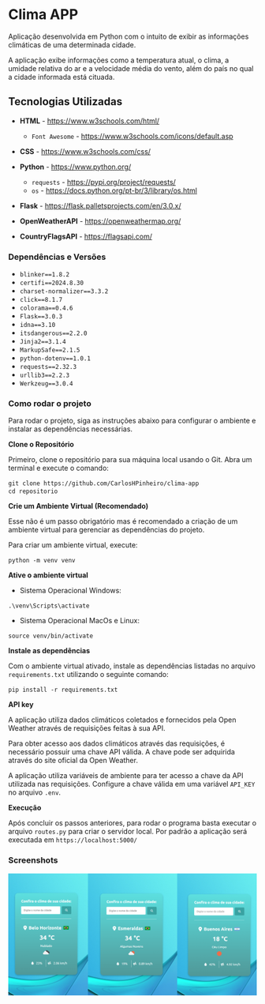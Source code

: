 # Clima APP

Aplicação desenvolvida em Python com o intuito de exibir as informações climáticas de uma determinada cidade.

A aplicação exibe informações como a temperatura atual, o clima, a umidade relativa do ar e a velocidade média do vento, além do país no qual a cidade informada está cituada.

## Tecnologias Utilizadas
- **HTML** - https://www.w3schools.com/html/
    - `Font Awesome` - https://www.w3schools.com/icons/default.asp

- **CSS** - https://www.w3schools.com/css/

- **Python** - https://www.python.org/
    - `requests` - https://pypi.org/project/requests/
    - `os` - https://docs.python.org/pt-br/3/library/os.html

- **Flask** - https://flask.palletsprojects.com/en/3.0.x/

- **OpenWeatherAPI** - https://openweathermap.org/

- **CountryFlagsAPI** - https://flagsapi.com/


### Dependências e Versões

- `blinker==1.8.2`
- `certifi==2024.8.30`
- `charset-normalizer==3.3.2`
- `click==8.1.7`
- `colorama==0.4.6`
- `Flask==3.0.3`
- `idna==3.10`
- `itsdangerous==2.2.0`
- `Jinja2==3.1.4`
- `MarkupSafe==2.1.5`
- `python-dotenv==1.0.1`
- `requests==2.32.3`
- `urllib3==2.2.3`
- `Werkzeug==3.0.4`

### Como rodar o projeto

Para rodar o projeto, siga as instruções abaixo para configurar o ambiente e instalar as dependências necessárias.

**Clone o Repositório**

Primeiro, clone o repositório para sua máquina local usando o Git. Abra um terminal e execute o comando:

```
git clone https://github.com/CarlosHPinheiro/clima-app
cd repositorio
```

**Crie um Ambiente Virtual (Recomendado)**

Esse não é um passo obrigatório mas é recomendado a criação de um ambiente virtual para gerenciar as dependências do projeto.

Para criar um ambiente virtual, execute:

```
python -m venv venv
```

**Ative o ambiente virtual**

-   Sistema Operacional Windows:

```
.\venv\Scripts\activate
```

-   Sistema Operacional MacOs e Linux:

```
source venv/bin/activate
```

**Instale as dependências**

Com o ambiente virtual ativado, instale as dependências listadas no arquivo `requirements.txt` utilizando o seguinte comando:

```
pip install -r requirements.txt
```

**API key** 

A aplicação utiliza dados climáticos coletados e fornecidos pela Open Weather através de requisições feitas à sua API.

Para obter acesso aos dados climáticos através das requisições, é necessário possuir uma chave API válida. A chave pode ser adquirida através do site oficial da Open Weather.

A aplicação utiliza variáveis de ambiente para ter acesso a chave da API utilizada nas requisições. Configure a chave válida em uma variável `API_KEY` no arquivo `.env`.

**Execução**

Após concluir os passos anteriores, para rodar o programa basta executar o arquivo `routes.py` para criar o servidor local. Por padrão a aplicação será executada em `https://localhost:5000/`

### Screenshots

![screenshots](static/img/screenshots.png)

